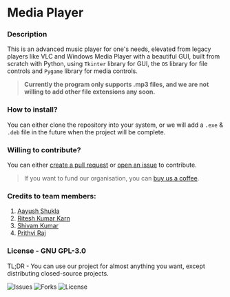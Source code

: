 # Media Player

### Description
This is an advanced music player for one's needs, elevated from legacy players like VLC and Windows Media Player with a beautiful GUI, built from scratch with Python, using ```Tkinter``` library for GUI, the ```OS``` library for file controls and ```Pygame``` library for media controls.
>**Currently the program only supports .mp3 files, and we are not willing to add other file extensions any soon.**

### How to install?
You can either clone the repository into your system, or we will add a ```.exe``` & ```.deb``` file in the future when the project will be complete.

### Willing to contribute?
You can either [create a pull request](https://github.com/warrior-guys/musical-memory/pulls) or [open an issue](https://github.com/warrior-guys/musical-memory/issues) to contribute.
> If you want to fund our organisation, you can [buy us a coffee](https://www.buymeacoffee.com/warriorguys).

### Credits to team members:
1. [Aayush Shukla](https://github.com/AayushShukla2006)
2. [Ritesh Kumar Karn](https://github.com/riteshkumarkarn)
3. [Shivam Kumar](https://github.com/Shiva-slbs)
4. [Prithvi Raj](https://github.com/PRITHVIRAJ54)

### License - GNU GPL-3.0
TL;DR - You can use our project for almost anything you want, except distributing closed-source projects.

![Issues](https://img.shields.io/github/issues/warrior-guys/musical-memory?style=for-the-badge) ![Forks](https://img.shields.io/github/forks/warrior-guys/musical-memory?style=for-the-badge) ![License](https://img.shields.io/github/license/warrior-guys/musical-memory?style=for-the-badge)
